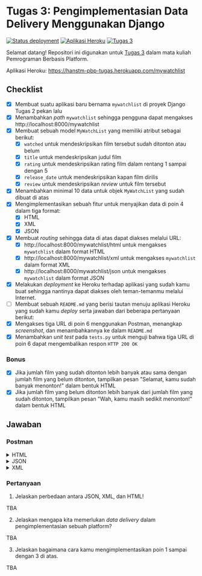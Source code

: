 # Tugas 3: Pengimplementasian Data Delivery Menggunakan Django

[![Status deployment](https://img.shields.io/github/workflow/status/HansTM/pbp-tugas/Deployment?logo=github-actions&logoColor=white)](https://github.com/HansTM/pbp-tugas/actions/workflows/deployment.yml)
[![Aplikasi Heroku](https://img.shields.io/badge/heroku-hanstm--pbp--tugas-blue?logo=heroku&logoColor=white)](https://hanstm-pbp-tugas.herokuapp.com/)
[![Tugas 3](https://img.shields.io/badge/assignment-Tugas%203-blue)](https://pbp-fasilkom-ui.github.io/ganjil-2023/assignments/tugas/tugas-3)

Selamat datang! Repositori ini digunakan untuk [Tugas 3](https://pbp-fasilkom-ui.github.io/ganjil-2023/assignments/tugas/tugas-3) dalam mata kuliah Pemrograman Berbasis Platform. 

Aplikasi Heroku: https://hanstm-pbp-tugas.herokuapp.com/mywatchlist

## Checklist

- [x] Membuat suatu aplikasi baru bernama `mywatchlist` di proyek Django Tugas 2 pekan lalu
- [x] Menambahkan _path_ `mywatchlist` sehingga pengguna dapat mengakses http://localhost:8000/mywatchlist
- [x] Membuat sebuah model `MyWatchList` yang memiliki atribut sebagai berikut:
    - [x] `watched` untuk mendeskripsikan film tersebut sudah ditonton atau belum
    - [x] `title` untuk mendeskripsikan judul film
    - [x] `rating` untuk mendeskripsikan rating film dalam rentang 1 sampai dengan 5
    - [x] `release_date` untuk mendeskripsikan kapan film dirilis
    - [x] `review` untuk mendeskripsikan _review_ untuk film tersebut
- [x] Menambahkan minimal 10 data untuk objek `MyWatchList` yang sudah dibuat di atas
- [x] Mengimplementasikan sebuah fitur untuk menyajikan data di poin 4 dalam tiga format:
    - [x] HTML
    - [x] XML
    - [x] JSON 
- [x] Membuat _routing_ sehingga data di atas dapat diakses melalui URL:
    - [x] http://localhost:8000/mywatchlist/html untuk mengakses `mywatchlist` dalam format HTML
    - [x] http://localhost:8000/mywatchlist/xml untuk mengakses `mywatchlist` dalam format XML
    - [x] http://localhost:8000/mywatchlist/json untuk mengakses `mywatchlist` dalam format JSON
- [x] Melakukan _deployment_ ke Heroku terhadap aplikasi yang sudah kamu buat sehingga nantinya dapat diakses oleh teman-temanmu melalui Internet.
- [ ] Membuat sebuah `README.md` yang berisi tautan menuju aplikasi Heroku yang sudah kamu _deploy_ serta jawaban dari beberapa pertanyaan berikut:
- [x] Mengakses tiga URL di poin 6 menggunakan Postman, menangkap _screenshot_, dan menambahkannya ke dalam `README.md`
- [x] Menambahkan _unit test_ pada `tests.py` untuk menguji bahwa tiga URL di poin 6 dapat mengembalikan respon `HTTP 200 OK`

### Bonus

- [x] Jika jumlah film yang sudah ditonton lebih banyak atau sama dengan jumlah film yang belum ditonton, tampilkan pesan "Selamat, kamu sudah banyak menonton!" dalam bentuk HTML
- [x] Jika jumlah film yang belum ditonton lebih banyak dari jumlah film yang sudah ditonton, tampilkan pesan "Wah, kamu masih sedikit menonton!" dalam bentuk HTML

## Jawaban

### Postman

<details><summary>HTML</summary>

![Percobaan HTML di Postman.](../docs/tugas-3/postman-html.png)

</details>

<details><summary>JSON</summary>

![Percobaan JSON di Postman.](../docs/tugas-3/postman-json.png)

</details>

<details><summary>XML</summary>

![Percobaan XML di Postman.](../docs/tugas-3/postman-xml.png)

</details>

### Pertanyaan

1. Jelaskan perbedaan antara JSON, XML, dan HTML!

TBA

2. Jelaskan mengapa kita memerlukan _data delivery_ dalam pengimplementasian sebuah platform?

TBA

3. Jelaskan bagaimana cara kamu mengimplementasikan poin 1 sampai dengan 3 di atas.

TBA